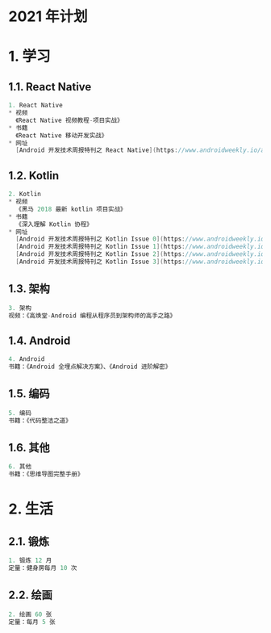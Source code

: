 # 2021 年计划

# 1. 学习

## 1.1. React Native

```java
1. React Native
* 视频
  《React Native 视频教程-项目实战》
* 书籍
  《React Native 移动开发实战》
* 网址
  [Android 开发技术周报特刊之 React Native](https://www.androidweekly.io/android-dev-special-weekly-react-native-issue-0/)
```



## 1.2. Kotlin

```java
2. Kotlin
* 视频
  《黑马 2018 最新 kotlin 项目实战》
* 书籍
  《深入理解 Kotlin 协程》
* 网址
  [Android 开发技术周报特刊之 Kotlin Issue 0](https://www.androidweekly.io/android-dev-special-weekly-kotlin-issue-0/)
  [Android 开发技术周报特刊之 Kotlin Issue 1](https://www.androidweekly.io/android-dev-special-weekly-kotlin-issue-1/)
  [Android 开发技术周报特刊之 Kotlin Issue 2](https://www.androidweekly.io/android-dev-special-weekly-kotlin-issue-2/)
  [Android 开发技术周报特刊之 Kotlin Issue 3](https://www.androidweekly.io/android-dev-special-weekly-kotlin-issue-3/)
```



## 1.3. 架构

```java
3. 架构 
视频：《高焕堂-Android 编程从程序员到架构师的高手之路》
```



## 1.4. Android

```java
4. Android
书籍：《Android 全埋点解决方案》、《Android 进阶解密》
```



## 1.5. 编码

```java
5. 编码
书籍：《代码整洁之道》
```



## 1.6. 其他

```java
6. 其他
书籍：《思维导图完整手册》
```



# 2. 生活

## 2.1. 锻炼

```java
1. 锻炼 12 月
定量：健身房每月 10 次
```



## 2.2. 绘画

```java
2. 绘画 60 张
定量：每月 5 张
```



